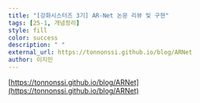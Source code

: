 ```yaml
---
title: "[강화시스터즈 3기] AR-Net 논문 리뷰 및 구현"
tags: [25-1, 개념정리]
style: fill  
color: success
description: " "
external_url: https://tonnonssi.github.io/blog/ARNet
author: 이지민
---
```


[https://tonnonssi.github.io/blog/ARNet](https://tonnonssi.github.io/blog/ARNet)